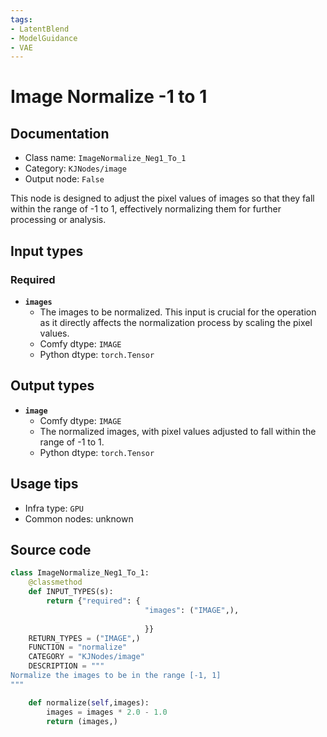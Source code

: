 ```yaml
---
tags:
- LatentBlend
- ModelGuidance
- VAE
---
```


# Image Normalize -1 to 1
## Documentation
- Class name: `ImageNormalize_Neg1_To_1`
- Category: `KJNodes/image`
- Output node: `False`

This node is designed to adjust the pixel values of images so that they fall within the range of -1 to 1, effectively normalizing them for further processing or analysis.
## Input types
### Required
- **`images`**
    - The images to be normalized. This input is crucial for the operation as it directly affects the normalization process by scaling the pixel values.
    - Comfy dtype: `IMAGE`
    - Python dtype: `torch.Tensor`
## Output types
- **`image`**
    - Comfy dtype: `IMAGE`
    - The normalized images, with pixel values adjusted to fall within the range of -1 to 1.
    - Python dtype: `torch.Tensor`
## Usage tips
- Infra type: `GPU`
- Common nodes: unknown


## Source code
```python
class ImageNormalize_Neg1_To_1:
    @classmethod
    def INPUT_TYPES(s):
        return {"required": { 
                              "images": ("IMAGE",),
    
                              }}
    RETURN_TYPES = ("IMAGE",)
    FUNCTION = "normalize"
    CATEGORY = "KJNodes/image"
    DESCRIPTION = """
Normalize the images to be in the range [-1, 1]  
"""

    def normalize(self,images):
        images = images * 2.0 - 1.0
        return (images,)

```
